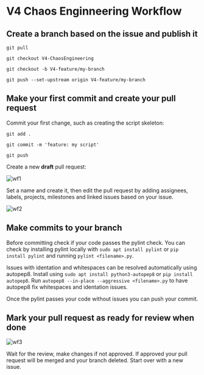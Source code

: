 
# V4 Chaos Enginneering Workflow

## Create a branch based on the issue and publish it

``` git pull ```

``` git checkout V4-ChaosEngineering ```

``` git checkout -b V4-feature/my-branch ```

``` git push --set-upstream origin V4-feature/my-branch ```

## Make your first commit and create your pull request

Commit your first change, such as creating the script skeleton:

``` git add . ```

``` git commit -m 'feature: my script' ```

``` git push ```

Create a new **draft** pull request:

![wf1](docs/wf1.jpg)

Set a name and create it, then edit the pull request by adding assignees, labels, projects, milestones and linked issues based on your issue.

![wf2](docs/wf2.jpg)


## Make commits to your branch

Before committing check if your code passes the pylint check. You can check by installing pylint locally with ``` sudo apt install pylint ``` or ``` pip install pylint ``` and running 
``` pylint <filename>.py ```.

Issues with identation and whitespaces can be resolved automatically using autopep8. Install using ``` sudo apt install python3-autopep8 ``` or ``` pip install autopep8 ```. Run ``` autopep8 --in-place --aggressive <filename>.py ``` to have autopep8 fix whitespaces and identation issues.

Once the pylint passes your code without issues you can push your commit.

## Mark your pull request as ready for review when done

![wf3](docs/wf3.jpg)

Wait for the review, make changes if not approved. If approved your pull request will be merged and your branch deleted. Start over with a new issue.
